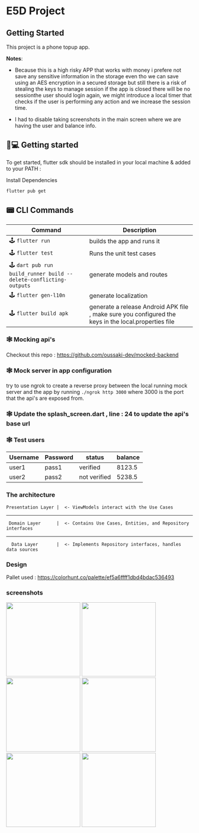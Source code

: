 # E5D Project

## Getting Started

This project is a phone topup app.

<b>Notes</b>: 
   - Because this is a high risky APP that works with money i prefere not save any sensitive information in the storage even tho we can save using an AES encryption in a secured storage but still there is a risk of stealing the keys to manage session if the app is closed there will be no sessionthe user should login again, we might introduce a local timer that checks if the user is performing any action and we increase the session time.

- I had to disable taking screenshots in the main screen where we are having the user and balance info.

## 👟💻 Getting started

To get started, flutter sdk should be installed in your local machine & added to your PATH :

Install Dependencies

```bash
flutter pub get 
```

## 📟 CLI Commands

| Command             | Description                      |
| ------------------- | -------------------------------- |
| 🕹 `flutter run`      | builds the app and runs it               |
| 🕹 `flutter test` | Runs the unit test cases           |
| 🕹 `dart pub run build_runner build --delete-conflicting-outputs`      | generate models and routes     |
| 🕹 `flutter gen-l10n`      | generate localization   |
| 🕹 `flutter build apk`      | generate a release Android APK file , make sure you configured the keys in the local.properties file  |





### 🕸️ Mocking api's 

Checkout this repo : https://github.com/oussaki-dev/mocked-backend 



### 🕸️ Mock server in app configuration
try to use ngrok to create a reverse proxy between the local running mock server 
and the app by running `./ngrok http 3000` 
where 3000 is the port that the api's are exposed from.


### 🕸️ Update the splash_screen.dart , line : 24 to update the api's base url



### 🕸️ Test users

| Username | Password | status | balance |
| -------- | ---------| ------- | ------ |
| user1 | pass1 | verified | 8123.5
| user2 | pass2 | not verified | 5238.5

### The architecture 

    Presentation Layer |  <- ViewModels interact with the Use Cases
------------------------
     Domain Layer      |  <- Contains Use Cases, Entities, and Repository interfaces
------------------------
      Data Layer       |  <- Implements Repository interfaces, handles data sources



### Design 

Pallet used : https://colorhunt.co/palette/ef5a6ffff1dbd4bdac536493

### screenshots 

<img src="https://i.ibb.co/HK2r0wn/Screenshot-1722514745.png"  height="200"/>
<img src="https://i.ibb.co/Jt8YvLd/Screenshot-1722514672.png"  height="200"/>
<img src="https://i.ibb.co/wBDD56L/Screenshot-1722514701.png"  height="200"/>
<img src="https://i.ibb.co/M1yRfmF/Screenshot-1722514695.png"  height="200"/>
<img src="https://i.ibb.co/XL94sK6/Screenshot-1722514690.png"  height="200"/>
<img src="https://i.ibb.co/k883Bqp/Screenshot-1722514684.png"  height="200"/>